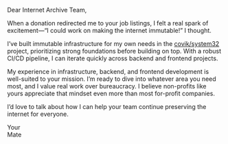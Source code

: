 Dear Internet Archive Team,

When a donation redirected me to your job listings, I felt a real spark of excitement—“I could work on making the internet immutable!” I thought.

I’ve built immutable infrastructure for my own needs in the [covik/system32](https://github.com/covik/system32) project, prioritizing strong foundations before building on top. With a robust CI/CD pipeline, I can iterate quickly across backend and frontend projects.

My experience in infrastructure, backend, and frontend development is well-suited to your mission. I’m ready to dive into whatever area you need most, and I value real work over bureaucracy. I believe non-profits like yours appreciate that mindset even more than most for-profit companies.

I’d love to talk about how I can help your team continue preserving the internet for everyone.

Your  
Mate